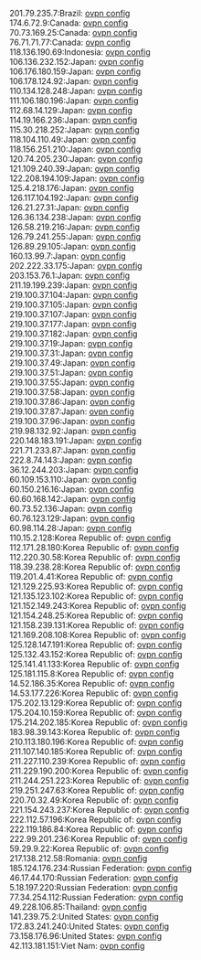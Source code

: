 201.79.235.7:Brazil: [ovpn config](vpn/201_79_235_7.ovpn)  
174.6.72.9:Canada: [ovpn config](vpn/174_6_72_9.ovpn)  
70.73.169.25:Canada: [ovpn config](vpn/70_73_169_25.ovpn)  
76.71.71.77:Canada: [ovpn config](vpn/76_71_71_77.ovpn)  
118.136.190.69:Indonesia: [ovpn config](vpn/118_136_190_69.ovpn)  
106.136.232.152:Japan: [ovpn config](vpn/106_136_232_152.ovpn)  
106.176.180.159:Japan: [ovpn config](vpn/106_176_180_159.ovpn)  
106.178.124.92:Japan: [ovpn config](vpn/106_178_124_92.ovpn)  
110.134.128.248:Japan: [ovpn config](vpn/110_134_128_248.ovpn)  
111.106.180.196:Japan: [ovpn config](vpn/111_106_180_196.ovpn)  
112.68.14.129:Japan: [ovpn config](vpn/112_68_14_129.ovpn)  
114.19.166.236:Japan: [ovpn config](vpn/114_19_166_236.ovpn)  
115.30.218.252:Japan: [ovpn config](vpn/115_30_218_252.ovpn)  
118.104.110.49:Japan: [ovpn config](vpn/118_104_110_49.ovpn)  
118.156.251.210:Japan: [ovpn config](vpn/118_156_251_210.ovpn)  
120.74.205.230:Japan: [ovpn config](vpn/120_74_205_230.ovpn)  
121.109.240.39:Japan: [ovpn config](vpn/121_109_240_39.ovpn)  
122.208.194.109:Japan: [ovpn config](vpn/122_208_194_109.ovpn)  
125.4.218.176:Japan: [ovpn config](vpn/125_4_218_176.ovpn)  
126.117.104.192:Japan: [ovpn config](vpn/126_117_104_192.ovpn)  
126.21.27.31:Japan: [ovpn config](vpn/126_21_27_31.ovpn)  
126.36.134.238:Japan: [ovpn config](vpn/126_36_134_238.ovpn)  
126.58.219.216:Japan: [ovpn config](vpn/126_58_219_216.ovpn)  
126.79.241.255:Japan: [ovpn config](vpn/126_79_241_255.ovpn)  
126.89.29.105:Japan: [ovpn config](vpn/126_89_29_105.ovpn)  
160.13.99.7:Japan: [ovpn config](vpn/160_13_99_7.ovpn)  
202.222.33.175:Japan: [ovpn config](vpn/202_222_33_175.ovpn)  
203.153.76.1:Japan: [ovpn config](vpn/203_153_76_1.ovpn)  
211.19.199.239:Japan: [ovpn config](vpn/211_19_199_239.ovpn)  
219.100.37.104:Japan: [ovpn config](vpn/219_100_37_104.ovpn)  
219.100.37.105:Japan: [ovpn config](vpn/219_100_37_105.ovpn)  
219.100.37.107:Japan: [ovpn config](vpn/219_100_37_107.ovpn)  
219.100.37.177:Japan: [ovpn config](vpn/219_100_37_177.ovpn)  
219.100.37.182:Japan: [ovpn config](vpn/219_100_37_182.ovpn)  
219.100.37.19:Japan: [ovpn config](vpn/219_100_37_19.ovpn)  
219.100.37.31:Japan: [ovpn config](vpn/219_100_37_31.ovpn)  
219.100.37.49:Japan: [ovpn config](vpn/219_100_37_49.ovpn)  
219.100.37.51:Japan: [ovpn config](vpn/219_100_37_51.ovpn)  
219.100.37.55:Japan: [ovpn config](vpn/219_100_37_55.ovpn)  
219.100.37.58:Japan: [ovpn config](vpn/219_100_37_58.ovpn)  
219.100.37.86:Japan: [ovpn config](vpn/219_100_37_86.ovpn)  
219.100.37.87:Japan: [ovpn config](vpn/219_100_37_87.ovpn)  
219.100.37.96:Japan: [ovpn config](vpn/219_100_37_96.ovpn)  
219.98.132.92:Japan: [ovpn config](vpn/219_98_132_92.ovpn)  
220.148.183.191:Japan: [ovpn config](vpn/220_148_183_191.ovpn)  
221.71.233.87:Japan: [ovpn config](vpn/221_71_233_87.ovpn)  
222.8.74.143:Japan: [ovpn config](vpn/222_8_74_143.ovpn)  
36.12.244.203:Japan: [ovpn config](vpn/36_12_244_203.ovpn)  
60.109.153.110:Japan: [ovpn config](vpn/60_109_153_110.ovpn)  
60.150.216.16:Japan: [ovpn config](vpn/60_150_216_16.ovpn)  
60.60.168.142:Japan: [ovpn config](vpn/60_60_168_142.ovpn)  
60.73.52.136:Japan: [ovpn config](vpn/60_73_52_136.ovpn)  
60.76.123.129:Japan: [ovpn config](vpn/60_76_123_129.ovpn)  
60.98.114.28:Japan: [ovpn config](vpn/60_98_114_28.ovpn)  
110.15.2.128:Korea Republic of: [ovpn config](vpn/110_15_2_128.ovpn)  
112.171.28.180:Korea Republic of: [ovpn config](vpn/112_171_28_180.ovpn)  
112.220.30.58:Korea Republic of: [ovpn config](vpn/112_220_30_58.ovpn)  
118.39.238.28:Korea Republic of: [ovpn config](vpn/118_39_238_28.ovpn)  
119.201.4.41:Korea Republic of: [ovpn config](vpn/119_201_4_41.ovpn)  
121.129.225.93:Korea Republic of: [ovpn config](vpn/121_129_225_93.ovpn)  
121.135.123.102:Korea Republic of: [ovpn config](vpn/121_135_123_102.ovpn)  
121.152.149.243:Korea Republic of: [ovpn config](vpn/121_152_149_243.ovpn)  
121.154.248.25:Korea Republic of: [ovpn config](vpn/121_154_248_25.ovpn)  
121.158.239.131:Korea Republic of: [ovpn config](vpn/121_158_239_131.ovpn)  
121.169.208.108:Korea Republic of: [ovpn config](vpn/121_169_208_108.ovpn)  
125.128.147.191:Korea Republic of: [ovpn config](vpn/125_128_147_191.ovpn)  
125.132.43.152:Korea Republic of: [ovpn config](vpn/125_132_43_152.ovpn)  
125.141.41.133:Korea Republic of: [ovpn config](vpn/125_141_41_133.ovpn)  
125.181.115.8:Korea Republic of: [ovpn config](vpn/125_181_115_8.ovpn)  
14.52.186.35:Korea Republic of: [ovpn config](vpn/14_52_186_35.ovpn)  
14.53.177.226:Korea Republic of: [ovpn config](vpn/14_53_177_226.ovpn)  
175.202.13.129:Korea Republic of: [ovpn config](vpn/175_202_13_129.ovpn)  
175.204.10.159:Korea Republic of: [ovpn config](vpn/175_204_10_159.ovpn)  
175.214.202.185:Korea Republic of: [ovpn config](vpn/175_214_202_185.ovpn)  
183.98.39.143:Korea Republic of: [ovpn config](vpn/183_98_39_143.ovpn)  
210.113.180.196:Korea Republic of: [ovpn config](vpn/210_113_180_196.ovpn)  
211.107.140.185:Korea Republic of: [ovpn config](vpn/211_107_140_185.ovpn)  
211.227.110.239:Korea Republic of: [ovpn config](vpn/211_227_110_239.ovpn)  
211.229.190.200:Korea Republic of: [ovpn config](vpn/211_229_190_200.ovpn)  
211.244.251.223:Korea Republic of: [ovpn config](vpn/211_244_251_223.ovpn)  
219.251.247.63:Korea Republic of: [ovpn config](vpn/219_251_247_63.ovpn)  
220.70.32.49:Korea Republic of: [ovpn config](vpn/220_70_32_49.ovpn)  
221.154.243.237:Korea Republic of: [ovpn config](vpn/221_154_243_237.ovpn)  
222.112.57.196:Korea Republic of: [ovpn config](vpn/222_112_57_196.ovpn)  
222.119.186.84:Korea Republic of: [ovpn config](vpn/222_119_186_84.ovpn)  
222.99.201.236:Korea Republic of: [ovpn config](vpn/222_99_201_236.ovpn)  
59.29.9.22:Korea Republic of: [ovpn config](vpn/59_29_9_22.ovpn)  
217.138.212.58:Romania: [ovpn config](vpn/217_138_212_58.ovpn)  
185.124.176.234:Russian Federation: [ovpn config](vpn/185_124_176_234.ovpn)  
46.17.44.170:Russian Federation: [ovpn config](vpn/46_17_44_170.ovpn)  
5.18.197.220:Russian Federation: [ovpn config](vpn/5_18_197_220.ovpn)  
77.34.254.112:Russian Federation: [ovpn config](vpn/77_34_254_112.ovpn)  
49.228.106.85:Thailand: [ovpn config](vpn/49_228_106_85.ovpn)  
141.239.75.2:United States: [ovpn config](vpn/141_239_75_2.ovpn)  
172.83.241.240:United States: [ovpn config](vpn/172_83_241_240.ovpn)  
73.158.176.96:United States: [ovpn config](vpn/73_158_176_96.ovpn)  
42.113.181.151:Viet Nam: [ovpn config](vpn/42_113_181_151.ovpn)  
